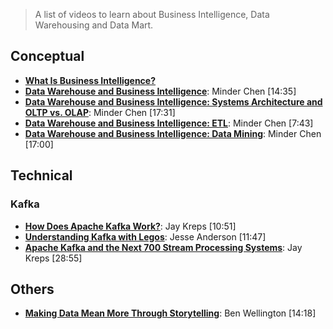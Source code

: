 > A list of videos to learn about Business Intelligence, Data Warehousing and Data Mart.

## Conceptual
* [**What Is Business Intelligence?**](https://www.youtube.com/watch?v=LFnewuBsYiY)
* [**Data Warehouse and Business Intelligence**](https://www.youtube.com/watch?v=PlV-S3TQOGg): Minder Chen [14:35]
* [**Data Warehouse and Business Intelligence: Systems Architecture and OLTP vs. OLAP**](https://www.youtube.com/watch?v=DffOEbxr9fI): Minder Chen [17:31]
* [**Data Warehouse and Business Intelligence: ETL**](https://www.youtube.com/watch?v=kTYoksgtx-c): Minder Chen [7:43]
* [**Data Warehouse and Business Intelligence: Data Mining**](https://www.youtube.com/watch?v=38sU64Zd_6Q): Minder Chen [17:00]

## Technical
### Kafka
* [**How Does Apache Kafka Work?**](https://www.youtube.com/watch?v=EiWsPd6JDoo): Jay Kreps [10:51]
* [**Understanding Kafka with Legos**](https://www.youtube.com/watch?v=Q5wOegcVa8E): Jesse Anderson [11:47]
* [**Apache Kafka and the Next 700 Stream Processing Systems**](https://www.youtube.com/watch?v=9RMOc0SwRro): Jay Kreps [28:55]

## Others
* [**Making Data Mean More Through Storytelling**](https://www.youtube.com/watch?v=6xsvGYIxJok): Ben Wellington [14:18]
